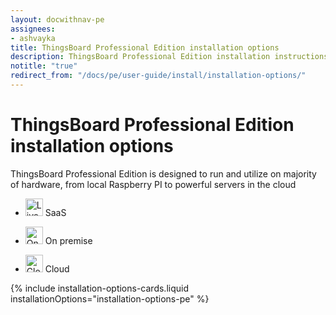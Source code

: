 ```yaml
---
layout: docwithnav-pe
assignees:
- ashvayka
title: ThingsBoard Professional Edition installation options
description: ThingsBoard Professional Edition installation instructions for various operation systems and cloud platforms
notitle: "true"
redirect_from: "/docs/pe/user-guide/install/installation-options/"
---
```


<div class="installation-options">
    <div class="install-options-header">
       <div class="install-options-hero">
          <div class="container">
            <div class="install-options-hero-content">
                <h1>ThingsBoard Professional Edition installation options</h1>
                <div class="install-options-description">
                    <p>
                        ThingsBoard Professional Edition is designed to run and utilize on majority of hardware, from local Raspberry PI to powerful servers in the cloud
                    </p>
                </div>
            </div>
            <div class="deployment-container">
                <nav id="install-navigation" class="install-navigation" data-target-id="peInstallType">
                    <ul id="menu-install-navigation-1" class="menu">
                        <li id="menu-item-liveDemo" class="menu-item tb-live-demo" data-tab="liveDemo">
                            <p>
                                <img src="/images/livedemo-icon.svg" title="Try ThingsBoard in live demo mode" alt="Live demo icon" width="28" height="28">
                                <span>SaaS</span>
                            </p>
                        </li>
                        <li id="menu-item-onPremise" class="menu-item tb-on-premise" data-tab="onPremise">
                            <p>
                                <img src="/images/pricing/self-icon.svg" title="Install ThingsBoard on your own server" alt="On-premise installation icon" width="28" height="28">
                                <span>On premise</span>
                            </p>
                        </li>
                        <li id="menu-item-cloud" class="menu-item tb-cloud" data-tab="cloud">
                            <p>
                                <img src="/images/pricing/cloud-icon.svg" title="Use ThingsBoard in the cloud" alt="Cloud deployment icon" width="28" height="28">
                                <span>Cloud</span>
                            </p>
                        </li>
                    </ul>
                </nav>
                <div class="deployment-div">
                    {% include installation-options-cards.liquid installationOptions="installation-options-pe" %}
                </div>
            </div>
          </div>
       </div>
    </div>
</div>

